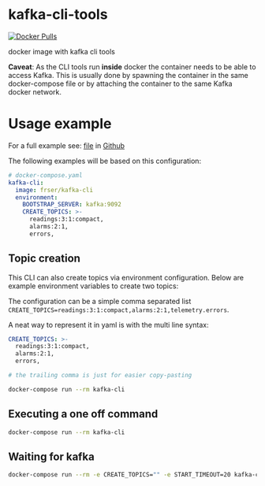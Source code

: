 # kafka-cli-tools

[![Docker Pulls](https://img.shields.io/docker/pulls/frser/kafka-cli.svg)](https://hub.docker.com/r/frser/kafka-cli/)

docker image with kafka cli tools

**Caveat**: As the CLI tools run **inside** docker the container needs to be able to access
Kafka. This is usually done by spawning the container in the same docker-compose file or by
attaching the container to the same Kafka docker network.

# Usage example

For a full example see: [file](docker-compose.yaml) in [Github](https://github.com/fr-ser/kafka-cli-tools)

The following examples will be based on this configuration:

```yaml
# docker-compose.yaml
kafka-cli:
  image: frser/kafka-cli
  environment:
    BOOTSTRAP_SERVER: kafka:9092
    CREATE_TOPICS: >-
      readings:3:1:compact,
      alarms:2:1,
      errors,
```

## Topic creation

This CLI can also create topics via environment configuration. Below are example environment
variables to create two topics:

The configuration can be a simple comma separated list
`CREATE_TOPICS=readings:3:1:compact,alarms:2:1,telemetry.errors`.

A neat way to represent it in yaml is with the multi line syntax:

```yaml
CREATE_TOPICS: >-
  readings:3:1:compact,
  alarms:2:1,
  errors,

# the trailing comma is just for easier copy-pasting
```

```sh
docker-compose run --rm kafka-cli
```

## Executing a one off command

```sh
docker-compose run --rm kafka-cli
```

## Waiting for kafka

```sh
docker-compose run --rm -e CREATE_TOPICS="" -e START_TIMEOUT=20 kafka-cli kafka-topics.sh --list --bootstrap-server kafka:9092
```
